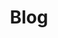 ---
layout: blog
title: Blog
permalink: /blog/
description: Musings about books, life, sports, and the world-at-large
---
